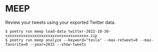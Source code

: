 # MEEP

Review your tweets using your exported Twitter data.

```
$ poetry run meep load-data twitter-2022-10-30-xxxxxxxxxxxxxxxxxxxxxxxxxxxxxxxxxxxxx.zip
$ poetry run meep analyze --keyword="tesla" --max-retweet=0 --max-favorite=0 --year=2015 --show-tweets
```
